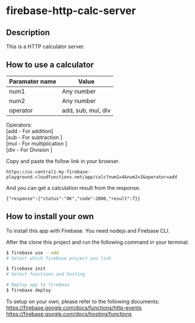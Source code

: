 # firebase-http-calc-server
## Description
This is a HTTP calculator server.<br/>

## How to use a calculator
Paramater name|Value
---|---
num1|Any number
num2|Any number
operator|add, sub, mul, div

Operators:  
[add - For addition]  
[sub - For subtraction ]  
[mul - For multiplication ]  
[div - For Division ] 

Copy and paste the follow link in your browser.
```url
https://us-central1-my-firebase-playground.cloudfunctions.net/app/calc?num1=4&num2=3&operator=add
```
And you can get a calculation result from the response.
```response
{"response":{"status":"OK","code":2000,"result":7}}
```

## How to install your own
To install this app with Firebase. You need nodejs and Firebase CLI.

After the clone this project and run the following command in your terminal.
```zsh
$ firebase use --add
# Select which firebase project you link

$ firebase init
# Select functions and hosting

# Deploy app to firebase
$ firebase deploy
```



To setup on your own, please refer to the following documents:<br/>
https://firebase.google.com/docs/functions/http-events<br/>
https://firebase.google.com/docs/hosting/functions
